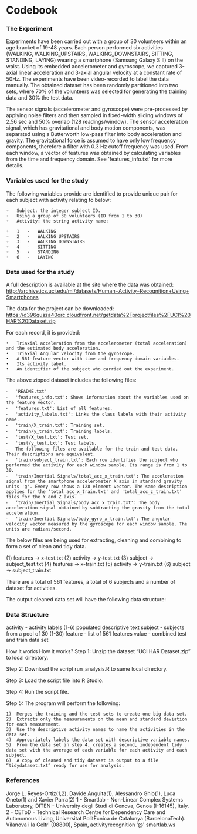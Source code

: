 # Codebook

### The Experiment
Experiments have been carried out with a group of 30 volunteers within an age bracket of 19-48 years. Each person performed six activities (WALKING, WALKING_UPSTAIRS, WALKING_DOWNSTAIRS, SITTING, STANDING, LAYING) wearing a smartphone (Samsung Galaxy S II) on the waist. Using its embedded accelerometer and gyroscope, we captured 3-axial linear acceleration and 3-axial angular velocity at a constant rate of 50Hz. The experiments have been video-recorded to label the data manually. The obtained dataset has been randomly partitioned into two sets, where 70% of the volunteers was selected for generating the training data and 30% the test data. 

The sensor signals (accelerometer and gyroscope) were pre-processed by applying noise filters and then sampled in fixed-width sliding windows of 2.56 sec and 50% overlap (128 readings/window). The sensor acceleration signal, which has gravitational and body motion components, was separated using a Butterworth low-pass filter into body acceleration and gravity. The gravitational force is assumed to have only low frequency components, therefore a filter with 0.3 Hz cutoff frequency was used. From each window, a vector of features was obtained by calculating variables from the time and frequency domain. See 'features_info.txt' for more details. 
 
### Variables used for the study
The following variables provide are identified to provide unique pair for each subject with activity relating to below:

	◦	Subject: the integer subject ID.
	◦	Using a group of 30 volunteers (ID from 1 to 30)
	◦	Activity: the string activity name:

	◦	1	-	WALKING
	◦	2	-	WALKING UPSTAIRS
	◦	3	-	WALKING DOWNSTAIRS
	◦	4	-	SITTING	
	◦	5	-	STANDING
	◦	6	-	LAYING

### Data used for the study
A full description is available at the site where the data was obtained:
http://archive.ics.uci.edu/ml/datasets/Human+Activity+Recognition+Using+Smartphones

The data for the project can be downloaded:
https://d396qusza40orc.cloudfront.net/getdata%2Fprojectfiles%2FUCI%20HAR%20Dataset.zip

For each record, it is provided:

	•	Triaxial acceleration from the accelerometer (total acceleration) and the estimated body acceleration.
	•	Triaxial Angular velocity from the gyroscope. 
	•	A 561-feature vector with time and frequency domain variables. 
	•	Its activity label. 
	•	An identifier of the subject who carried out the experiment.

The above zipped dataset includes the following files:

	⁃	'README.txt'
	⁃	'features_info.txt': Shows information about the variables used on the feature vector.
	⁃	'features.txt': List of all features.
	⁃	'activity_labels.txt': Links the class labels with their activity name.
	⁃	'train/X_train.txt': Training set.
	⁃	'train/y_train.txt': Training labels.
	⁃	'test/X_test.txt': Test set.
	⁃	'test/y_test.txt': Test labels.
	⁃	The following files are available for the train and test data. Their descriptions are equivalent. 
	⁃	'train/subject_train.txt': Each row identifies the subject who performed the activity for each window sample. Its range is from 1 to 30. 
	⁃	'train/Inertial Signals/total_acc_x_train.txt': The acceleration signal from the smartphone accelerometer X axis in standard gravity units 'g'. Every row shows a 128 element vector. The same description applies for the 'total_acc_x_train.txt' and 'total_acc_z_train.txt' files for the Y and Z axis. 
	⁃	’train/Inertial Signals/body_acc_x_train.txt': The body acceleration signal obtained by subtracting the gravity from the total acceleration. 
	⁃	'train/Inertial Signals/body_gyro_x_train.txt': The angular velocity vector measured by the gyroscope for each window sample. The units are radians/second. 

The below files are being used for extracting, cleaning and combining to form a set of clean and tidy data.

(1)	features 	-> 	x-test.txt
(2)	activity 	->	y-test.txt
(3)	subject	->	subject_test.txt
(4)	features 	-> 	x-train.txt
(5)	activity 	->	y-train.txt
(6)	subject	->	subject_train.txt

There are a total of 561 features, a total of 6 subjects and a number of dataset for activities.

The output cleaned data set will have the following data structure:

### Data Structure

activity	-	activity labels (1-6) populated descriptive text
subject	-	subjects from a pool of 30  (1-30)
feature	-	list of 561 features
value	-	combined test and train data set


How it works
How it works?
Step 1:  Unzip the dataset “UCI HAR Dataset.zip” to local directory.

Step 2:  Download the script run_analysis.R to same local directory.

Step 3:  Load the script file into R Studio.

Step 4:  Run the script file.

Step 5:  The program will perform the following:

	1)	Merges the training and the test sets to create one big data set.
	2)	Extracts only the measurements on the mean and standard deviation for each measurement.
	3)	Use the descriptive activity names to name the activities in the data set.
	4)	Appropriately labels the data set with descriptive variable names.
	5)	From the data set in step 4, creates a second, independent tidy data set with the average of each variable for each activity and each subject.
	6)	A copy of cleaned and tidy dataset is output to a file “tidydataset.txt” ready for use for analysis.


### References

Jorge L. Reyes-Ortiz(1,2), Davide Anguita(1), Alessandro Ghio(1), Luca Oneto(1) and Xavier Parra(2)
1 - Smartlab - Non-Linear Complex Systems Laboratory, DITEN - University  degli Studi di Genova, Genoa (I-16145), Italy. 
2 - CETpD - Technical Research Centre for Dependency Care and Autonomous Living, Universitat PolitËcnica de Catalunya (BarcelonaTech). Vilanova i la Geltr˙ (08800), Spain, activityrecognition '@' smartlab.ws 

